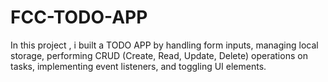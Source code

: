 # FCC-TODO-APP
In this project , i built a TODO APP by handling form inputs, managing local storage, performing CRUD (Create, Read, Update, Delete) operations on tasks, implementing event listeners, and toggling UI elements.

